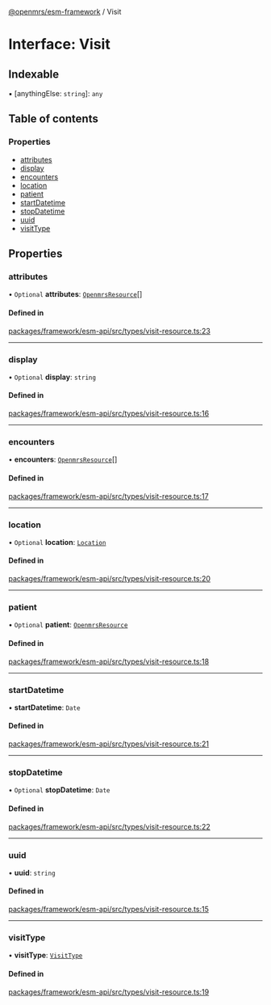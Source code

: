 [@openmrs/esm-framework](../API.md) / Visit

# Interface: Visit

## Indexable

▪ [anythingElse: `string`]: `any`

## Table of contents

### Properties

- [attributes](Visit.md#attributes)
- [display](Visit.md#display)
- [encounters](Visit.md#encounters)
- [location](Visit.md#location)
- [patient](Visit.md#patient)
- [startDatetime](Visit.md#startdatetime)
- [stopDatetime](Visit.md#stopdatetime)
- [uuid](Visit.md#uuid)
- [visitType](Visit.md#visittype)

## Properties

### attributes

• `Optional` **attributes**: [`OpenmrsResource`](OpenmrsResource.md)[]

#### Defined in

[packages/framework/esm-api/src/types/visit-resource.ts:23](https://github.com/openmrs/openmrs-esm-core/blob/master/packages/framework/esm-api/src/types/visit-resource.ts#L23)

___

### display

• `Optional` **display**: `string`

#### Defined in

[packages/framework/esm-api/src/types/visit-resource.ts:16](https://github.com/openmrs/openmrs-esm-core/blob/master/packages/framework/esm-api/src/types/visit-resource.ts#L16)

___

### encounters

• **encounters**: [`OpenmrsResource`](OpenmrsResource.md)[]

#### Defined in

[packages/framework/esm-api/src/types/visit-resource.ts:17](https://github.com/openmrs/openmrs-esm-core/blob/master/packages/framework/esm-api/src/types/visit-resource.ts#L17)

___

### location

• `Optional` **location**: [`Location`](Location.md)

#### Defined in

[packages/framework/esm-api/src/types/visit-resource.ts:20](https://github.com/openmrs/openmrs-esm-core/blob/master/packages/framework/esm-api/src/types/visit-resource.ts#L20)

___

### patient

• `Optional` **patient**: [`OpenmrsResource`](OpenmrsResource.md)

#### Defined in

[packages/framework/esm-api/src/types/visit-resource.ts:18](https://github.com/openmrs/openmrs-esm-core/blob/master/packages/framework/esm-api/src/types/visit-resource.ts#L18)

___

### startDatetime

• **startDatetime**: `Date`

#### Defined in

[packages/framework/esm-api/src/types/visit-resource.ts:21](https://github.com/openmrs/openmrs-esm-core/blob/master/packages/framework/esm-api/src/types/visit-resource.ts#L21)

___

### stopDatetime

• `Optional` **stopDatetime**: `Date`

#### Defined in

[packages/framework/esm-api/src/types/visit-resource.ts:22](https://github.com/openmrs/openmrs-esm-core/blob/master/packages/framework/esm-api/src/types/visit-resource.ts#L22)

___

### uuid

• **uuid**: `string`

#### Defined in

[packages/framework/esm-api/src/types/visit-resource.ts:15](https://github.com/openmrs/openmrs-esm-core/blob/master/packages/framework/esm-api/src/types/visit-resource.ts#L15)

___

### visitType

• **visitType**: [`VisitType`](VisitType.md)

#### Defined in

[packages/framework/esm-api/src/types/visit-resource.ts:19](https://github.com/openmrs/openmrs-esm-core/blob/master/packages/framework/esm-api/src/types/visit-resource.ts#L19)
